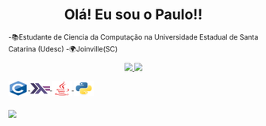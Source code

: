 <h1 align="center">Olá! Eu sou o Paulo!!</h1> 


-📚Estudante de Ciencia da Computação na Universidade Estadual de Santa Catarina (Udesc)
-🌍Joinville(SC)

<div align="center">
  <a href="https://github.com/PauloRReis">
  <img height="180em" src="https://github-readme-stats.vercel.app/api?username=PauloRReis&show_icons=true&theme=dracula&include_all_commits=true&count_private=true"/>
  <img height="180em" src="https://github-readme-stats.vercel.app/api/top-langs/?username=PauloRReis&layout=compact&langs_count=7&theme=dracula"/>
</div>
  
<div style="display: inline_block"><br>
  <img align="center" alt="Paulo-C" height="30" width="40" src="https://github.com/devicons/devicon/blob/master/icons/c/c-original.svg">
  <img align="center" alt="Paulo-Haskell" height="30" width="40" src="https://github.com/devicons/devicon/blob/master/icons/haskell/haskell-original.svg">
  <img align="center" alt="Paulo-java" height="30" width="40" src="https://github.com/devicons/devicon/blob/master/icons/java/java-plain.svg">
  <img align="center" alt="Paulo-Python" height="30" width="40" src="https://github.com/devicons/devicon/blob/master/icons/python/python-original.svg">
</div>
  
  ##
  
<div>   
  <a href="https://www.instagram.com/paulo_230" target="_blank"><img src="https://img.shields.io/badge/-Instagram-%23E4405F?style=for-the-badge&logo=instagram&logoColor=white" target="_blank"></a>
</div>
